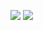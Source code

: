 <p>
  <img src="https://github-readme-stats.mrdulin.vercel.app/api?username=zhaogangtao&show_icons=true&hide_border=true&hide=prs&theme=buefy">
  <img src="https://github-readme-stats.vercel.app/api/top-langs/?username=zhaogangtao&layout=compact&hide_border=true&theme=buefy&show_icons=true">
</p>

